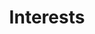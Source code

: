 ---
title: Interests
type: landing

sections:
  - block: features
    content:
      title: My Interests
      subtitle: I am interested in...
    # text: 
      items:
        - name: AI
          # description: 90%
          icon: brain
          icon_pack: fas
        - name: Machine Learning
          # description: 100%
          icon: robot
          icon_pack: fas
        - name: Computer Vision
          # description: 10%
          icon: eye
          icon_pack: fas
        - name: Development
          # description: 10%
          icon: code
          icon_pack: fas
        - name: Data Science
          # description: 10%
          icon: magnifying-glass-chart
          icon_pack: fas
        - name: Natural Language Processing
          # description: 10%
          icon: language
          icon_pack: fas

  - block: slider
    content:
      slides:
      - title: 앞으로의 계획 및 목표
        content: My goal is...
        align: center
        background:
          image:
            filename: goal.jpg
            filters:
              brightness: 0.7
          position: right
          color: '#666'
      - title: 심화 학습 및 프로젝트 진행
        content: pyTorch와 같은 프레임워크를 공부하여 기술 스택을 강화하고 관련 프로젝트를 진행할 예정입니다.
        align: left
        background:
          image:
            filename: study.jpg
            filters:
              brightness: 0.7
          position: center
          color: '#555'
      - title: 인공지능 연구자이자 개발자로!
        content: 연구를 통해 학문적 성취를 이루고, 이를 바탕으로 ai 연구 및 개발자로 성장하고자 합니다.
        align: right
        background:
          image:
            filename: mygoal.jpg
            filters:
              brightness: 0.5
          position: center
          color: '#333'

    design:
      # Slide height is automatic unless you force a specific height (e.g. '400px')
      slide_height: ''
      is_fullscreen: true
      # Automatically transition through slides?
      loop: false
      # Duration of transition between slides (in ms)
      interval: 2000
---